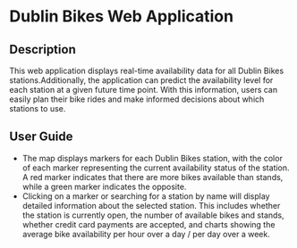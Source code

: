 # Dublin Bikes Web Application
## Description
This web application displays real-time availability data for all Dublin Bikes stations.Additionally, the application can predict the availability level for each station at a given future time point. With this information, users can easily plan their bike rides and make informed decisions about which stations to use.
## User Guide
- The map displays markers for each Dublin Bikes station, with the color of each marker representing the current availability status of the station. A red marker indicates that there are more bikes available than stands, while a green marker indicates the opposite.
- Clicking on a marker or searching for a station by name will display detailed information about the selected station. This includes whether the station is currently open, the number of available bikes and stands, whether credit card payments are accepted, and charts showing the average bike availability per hour over a day / per day over a week. 
